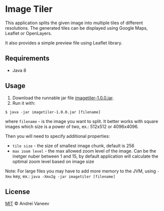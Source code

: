 Image Tiler
==============

This application splits the given image into multiple tiles of different resolutions.
The generated tiles can be displayed using Google Maps, Leaflet or OpenLayers.

It also provides a simple preview file using Leaflet library.

## Requirements
* Java 8


## Usage
1. Download the runnable jar file [imagetiler-1.0.0.jar](https://github.com/avaneev95/ImageTiler/releases/download/1.0.0/imagetiler-1.0.0.jar).
2. Run it with:
```
$ java -jar imagetiler-1.0.0.jar [filename] 
```
where `filename` - is the image you want to split. It better works with square images which size is a power of two, ex.: 512x512 or 4096x4096.

Then you will need to specify additional properties:
* `tile size` - the size of smallest image chunk, default is 256
* `max zoom level` - the max allowed zoom level of the image. Can be the inetger nuber between 1 and 15, by default application will calculate the optimal zoom level based on image size

Note: For large files you may have to add more memory to the JVM, using `-Xmx` key, ex.: `java -Xmx2g -jar imagetiler [filename]`

## License

[MIT](LICENSE) © Andrei Vaneev
